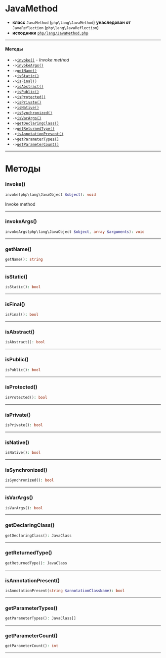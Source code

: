 # JavaMethod

- **класс** `JavaMethod` (`php\lang\JavaMethod`) **унаследован от** `JavaReflection` (`php\lang\JavaReflection`)
- **исходники** [`php/lang/JavaMethod.php`](./src/main/resources/JPHP-INF/sdk/php/lang/JavaMethod.php)


---

#### Методы

- `->`[`invoke()`](#method-invoke) - _Invoke method_
- `->`[`invokeArgs()`](#method-invokeargs)
- `->`[`getName()`](#method-getname)
- `->`[`isStatic()`](#method-isstatic)
- `->`[`isFinal()`](#method-isfinal)
- `->`[`isAbstract()`](#method-isabstract)
- `->`[`isPublic()`](#method-ispublic)
- `->`[`isProtected()`](#method-isprotected)
- `->`[`isPrivate()`](#method-isprivate)
- `->`[`isNative()`](#method-isnative)
- `->`[`isSynchronized()`](#method-issynchronized)
- `->`[`isVarArgs()`](#method-isvarargs)
- `->`[`getDeclaringClass()`](#method-getdeclaringclass)
- `->`[`getReturnedType()`](#method-getreturnedtype)
- `->`[`isAnnotationPresent()`](#method-isannotationpresent)
- `->`[`getParameterTypes()`](#method-getparametertypes)
- `->`[`getParameterCount()`](#method-getparametercount)

---
# Методы

<a name="method-invoke"></a>

### invoke()
```php
invoke(php\lang\JavaObject $object): void
```
Invoke method

---

<a name="method-invokeargs"></a>

### invokeArgs()
```php
invokeArgs(php\lang\JavaObject $object, array $arguments): void
```

---

<a name="method-getname"></a>

### getName()
```php
getName(): string
```

---

<a name="method-isstatic"></a>

### isStatic()
```php
isStatic(): bool
```

---

<a name="method-isfinal"></a>

### isFinal()
```php
isFinal(): bool
```

---

<a name="method-isabstract"></a>

### isAbstract()
```php
isAbstract(): bool
```

---

<a name="method-ispublic"></a>

### isPublic()
```php
isPublic(): bool
```

---

<a name="method-isprotected"></a>

### isProtected()
```php
isProtected(): bool
```

---

<a name="method-isprivate"></a>

### isPrivate()
```php
isPrivate(): bool
```

---

<a name="method-isnative"></a>

### isNative()
```php
isNative(): bool
```

---

<a name="method-issynchronized"></a>

### isSynchronized()
```php
isSynchronized(): bool
```

---

<a name="method-isvarargs"></a>

### isVarArgs()
```php
isVarArgs(): bool
```

---

<a name="method-getdeclaringclass"></a>

### getDeclaringClass()
```php
getDeclaringClass(): JavaClass
```

---

<a name="method-getreturnedtype"></a>

### getReturnedType()
```php
getReturnedType(): JavaClass
```

---

<a name="method-isannotationpresent"></a>

### isAnnotationPresent()
```php
isAnnotationPresent(string $annotationClassName): bool
```

---

<a name="method-getparametertypes"></a>

### getParameterTypes()
```php
getParameterTypes(): JavaClass[]
```

---

<a name="method-getparametercount"></a>

### getParameterCount()
```php
getParameterCount(): int
```

---
